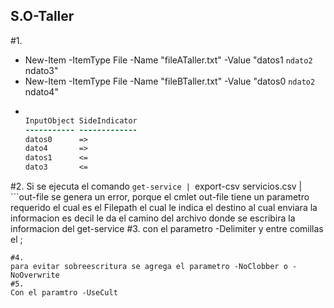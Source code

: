 ## S.O-Taller
#1. 
  - New-Item -ItemType File -Name "fileATaller.txt" -Value "datos1 `ndato2 `ndato3"
  - New-Item -ItemType File -Name "fileBTaller.txt" -Value "datos0 `ndato2 `ndato4"
  - ```diff -ReferenceObject (Get-Content .\fileATaller.txt) -DifferenceObject (Get-Content .\fileBTaller.txt)

    InputObject SideIndicator
    ----------- -------------
    datos0      =>           
    dato4       =>           
    datos1      <=           
    dato3       <=           
#2. 
  Si se ejecuta el comando ```get-service | ```export-csv servicios.csv | ```out-file se genera un error, porque el cmlet out-file tiene un parametro
  requerido el cual es el Filepath el cual le indica el destino al cual enviara la informacion es decil le da el camino del archivo donde se escribira
  la informacion del get-service
#3.
  con el parametro -Delimiter y entre comillas el ;
  ```export-csv servicios.csv -Delimiter ";"
#4. 
  para evitar sobreescritura se agrega el parametro -NoClobber o -NoOverwrite
#5.
  Con el paramtro -UseCult

